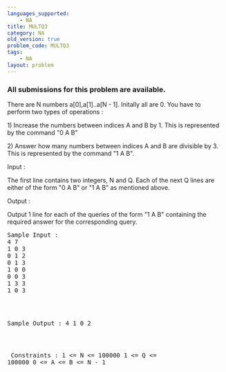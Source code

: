 ```yaml
---
languages_supported:
    - NA
title: MULTQ3
category: NA
old_version: true
problem_code: MULTQ3
tags:
    - NA
layout: problem
---
```

###  All submissions for this problem are available. 

There are N numbers a\[0\],a\[1\]..a\[N - 1\]. Initally all are 0. You have to perform two types of operations :

1\) Increase the numbers between indices A and B by 1. This is represented by the command "0 A B"

2\) Answer how many numbers between indices A and B are divisible by 3. This is represented by the command "1 A B".

Input :

The first line contains two integers, N and Q. Each of the next Q lines are either of the form "0 A B" or "1 A B" as mentioned above.

Output :

Output 1 line for each of the queries of the form "1 A B" containing the required answer for the corresponding query.

<pre>
Sample Input :
4 7
1 0 3
0 1 2
0 1 3
1 0 0
0 0 3
1 3 3
1 0 3

</pre><pre>
Sample Output :
4
1
0
2

</pre><pre>
Constraints :
1 <= N <= 100000
1 <= Q <= 100000
0 <= A <= B <= N - 1
</pre>